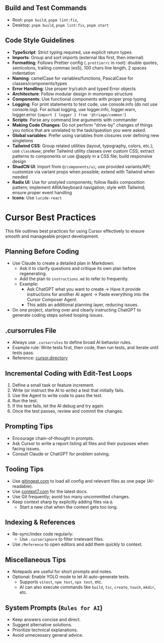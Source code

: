 ## Build and Test Commands

- Root: `pnpm build`, `pnpm lint:fix`,
- Desktop: `pnpm build`, `pnpm lint:fix`, `pnpm start`

## Code Style Guidelines

- **TypeScript**: Strict typing required, use explicit return types
- **Imports**: Group and sort imports (external libs first, then internal)
- **Formatting**: Follows Prettier config (`.prettierrc` in root): double quotes, semicolons, trailing commas (es5), 100 chars line length, 2 spaces indentation
- **Naming**: camelCase for variables/functions, PascalCase for classes/components/types
- **Error Handling**: Use proper try/catch and typed Error objects
- **Architecture**: Follow modular design in monorepo structure
- **Components**: Use functional components with proper prop typing
- **Logging**: For print statements to test code, use console.info (do not use console.log). For actual logging, use logger.info, logger.warn, logger.error (`import { logger } from '@triage/common'`)
- **Scripts**: Parse any command line arguments with commander
- **Making Code Changes**: Do not perform "drive-by" changes of things you notice that are unrelated to the task/question you were asked.
- **Global variables**: Prefer using variables from closures over defining new singletons
- **Tailwind CSS**: Group related utilities (layout, typography, colors, etc.); use `className`; prefer Tailwind utility classes over custom CSS; extract patterns to components or use @apply in a CSS file; build responsive design
- **ShadCN UI**: Import from `@/components/ui`; use provided variants/API; customize via variant props when possible; extend with Tailwind when needed
- **Radix UI**: Use for unstyled components; follow Radix composition pattern; implement ARIA/keyboard navigation; style with Tailwind; ensure proper event handling
- **Icons**: Use `lucide-react`

# Cursor Best Practices

This file outlines best practices for using Cursor effectively to ensure smooth and manageable project development.

## Planning Before Coding

- Use Claude to create a detailed plan in Markdown:
  - Ask it to clarify questions and critique its own plan before regenerating.
  - Add the plan to `instructions.md` to refer to frequently.
  - Example:
    - Ask ChatGPT what you want to create → Have it provide instructions for another AI agent → Paste everything into the Cursor Composer Agent.
    - This adds an additional planning layer, reducing issues.
- On one project, starting over and clearly instructing ChatGPT to generate coding steps solved looping issues.

## .cursorrules File

- Always use `.cursorrules` to define broad AI behavior rules.
- Example rule: Write tests first, then code, then run tests, and iterate until tests pass.
- Reference: [cursor.directory](https://cursor.directory/)

## Incremental Coding with Edit-Test Loops

1. Define a small task or feature increment.
2. Write (or instruct the AI to write) a test that initially fails.
3. Use the Agent to write code to pass the test.
4. Run the test.
5. If the test fails, let the AI debug and try again.
6. Once the test passes, review and commit the changes.

## Prompting Tips

- Encourage chain-of-thought in prompts.
- Ask Cursor to write a report listing all files and their purposes when facing issues.
- Consult Claude or ChatGPT for problem solving.

## Tooling Tips

- Use [gitingest.com](https://gitingest.com) to load all config and relevant files as one page (AI-readable).
- Use [context7.com](https://context7.com) for the latest docs.
- Use Git frequently; avoid too many uncommitted changes.
- Keep context sharp by explicitly adding files via `@`.
  - Start a new chat when the context gets too long.

## Indexing & References

- Re-sync/index code regularly:
  - Use `.cursorignore` to filter irrelevant files.
- Use `/Reference` to open editors and add them quickly to context.

## Miscellaneous Tips

- Notepads are useful for short prompts and notes.
- Optional: Enable YOLO mode to let AI auto-generate tests.
  - Supports `vitest`, `npm test`, `npx test`, etc.
  - AI can also execute commands like `build`, `tsc`, `create`, `touch`, `mkdir`, etc.

## System Prompts (`Rules for AI`)

- Keep answers concise and direct.
- Suggest alternative solutions.
- Prioritize technical explanations.
- Avoid unnecessary general advice.
